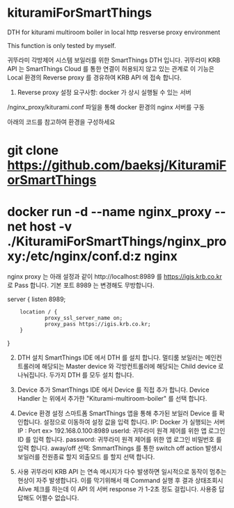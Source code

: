 # kituramiForSmartThings
DTH for kiturami multiroom boiler in local http resverse proxy environment

This function is only tested by myself.

귀뚜라미 각방제어 시스템 보일러를 위한 SmartThings DTH 입니다.
귀뚜라미 KRB API 는 SmartThings Cloud 를 통한 연결이 허용되지 않고 있는 관계로
이 기능은 Local 환경의 Reverse proxy 를 경유하여 KRB API 에 접속 합니다.


1. Reverse proxy 설정 
요구사항: docker 가 상시 실행될 수 있는 서버

/nginx_proxy/kiturami.conf 파일을 통해 docker 환경의 nginx 서버를 구동

아래의 코드를 참고하여 환경을 구성하세요
# git clone https://github.com/baeksj/KituramiForSmartThings
# docker run -d --name nginx_proxy --net host -v ./KituramiForSmartThings/nginx_proxy:/etc/nginx/conf.d:z nginx

nginx proxy 는 아래 설정과 같이 http://localhost:8989 를 https://igis.krb.co.kr 로 Pass 합니다.
기본 포트 8989 는 변경해도 무방합니다.

server {
        listen 8989;

        location / {
                proxy_ssl_server_name on;
                proxy_pass https://igis.krb.co.kr;
        }
}

2. DTH 설치
SmartThings IDE 에서 DTH 를 설치 합니다.
멀티룸 보일러는 메인컨트롤러에 해당되는 Master device 와 각방컨트롤러에 해당되는 Child device 로 나눠집니다.
두가지 DTH 를 모두 설치 합니다.

3. Device 추가
SmartThings IDE 에서 Device 를 직접 추가 합니다.
Device Handler 는 위에서 추가한 "Kiturami-multiroom-boiler" 를 선택 합니다.

4. Device 환경 설정
스마트폼 SmartThings 앱을 통해 추가된 보일러 Device 를 확인합니다.
설정으로 이동하여 설정 값을 입력 합니다.
IP: Docker 가 실행되는 서버IP : Port ex> 192.168.0.100:8989
userId: 귀뚜라미 원격 제어를 위한 앱 로그인 ID 를 입력 합니다.
password: 귀뚜라미 원격 제어를 위한 앱 로그인 비밀번호 를 입력 합니다.
away/off 선택: SmmartThings 를 통한 switch off action 발생시 보일러를 전원종료 할지 외출모드 를 할지 선택 합니다.

5. 사용
귀뚜라미 KRB API 는 연속 메시지가 다수 발생하면 일시적으로 동작이 멈추는 현상이 자주 발생합니다.
이를 막기위해서 매 Command 실행 후 결과 상태조회시 Alive 체크를 하는데 이 API 의 서버 response 가 1-2초 정도 걸립니다.
사용중 답답해도 어쩔수 없습니다.
